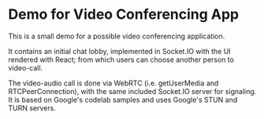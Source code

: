 # Demo for Video Conferencing App

This is a small demo for a possible video conferencing application.

It contains an initial chat lobby, implemented in Socket.IO with the UI rendered with React; from which users can choose another person to video-call.

The video-audio call is done via WebRTC (i.e. getUserMedia and RTCPeerConnection), with the same included Socket.IO server for signaling.
It is based on Google's codelab samples and uses Google's STUN and TURN servers.
